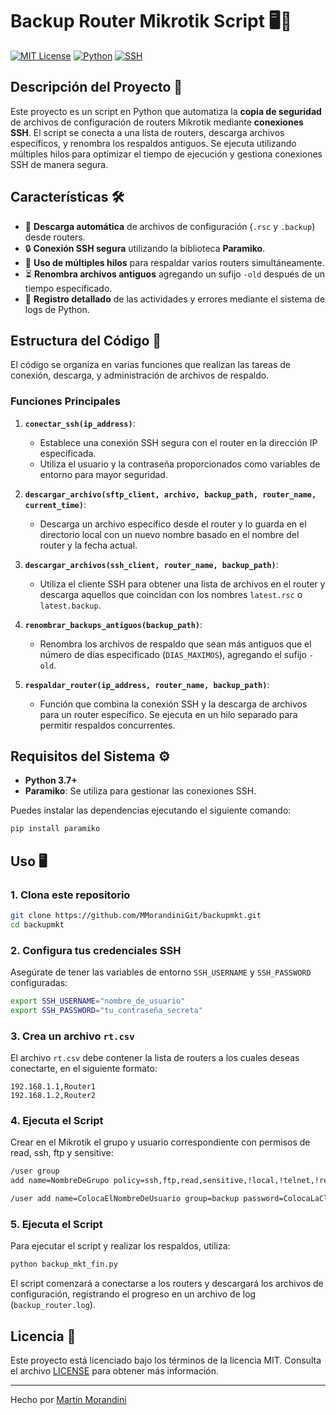 
# Backup Router Mikrotik Script 🖥️📂

[![MIT License](https://img.shields.io/badge/License-MIT-green.svg)](https://opensource.org/licenses/MIT)
[![Python](https://img.shields.io/badge/Python-3.7%2B-blue.svg)](https://www.python.org/)
[![SSH](https://img.shields.io/badge/SSH-Paramiko-yellow.svg)](http://www.paramiko.org/)

## Descripción del Proyecto 🚀

Este proyecto es un script en Python que automatiza la **copia de seguridad** de archivos de configuración de routers Mikrotik mediante **conexiones SSH**. El script se conecta a una lista de routers, descarga archivos específicos, y renombra los respaldos antiguos. Se ejecuta utilizando múltiples hilos para optimizar el tiempo de ejecución y gestiona conexiones SSH de manera segura.

## Características 🛠️

- 📂 **Descarga automática** de archivos de configuración (`.rsc` y `.backup`) desde routers.
- 🔒 **Conexión SSH segura** utilizando la biblioteca **Paramiko**.
- 🧵 **Uso de múltiples hilos** para respaldar varios routers simultáneamente.
- ⏳ **Renombra archivos antiguos** agregando un sufijo `-old` después de un tiempo especificado.
- 📝 **Registro detallado** de las actividades y errores mediante el sistema de logs de Python.

## Estructura del Código 📝

El código se organiza en varias funciones que realizan las tareas de conexión, descarga, y administración de archivos de respaldo.

### Funciones Principales

1. **`conectar_ssh(ip_address)`**:
   - Establece una conexión SSH segura con el router en la dirección IP especificada.
   - Utiliza el usuario y la contraseña proporcionados como variables de entorno para mayor seguridad.

2. **`descargar_archivo(sftp_client, archivo, backup_path, router_name, current_time)`**:
   - Descarga un archivo específico desde el router y lo guarda en el directorio local con un nuevo nombre basado en el nombre del router y la fecha actual.

3. **`descargar_archivos(ssh_client, router_name, backup_path)`**:
   - Utiliza el cliente SSH para obtener una lista de archivos en el router y descarga aquellos que coincidan con los nombres `latest.rsc` o `latest.backup`.

4. **`renombrar_backups_antiguos(backup_path)`**:
   - Renombra los archivos de respaldo que sean más antiguos que el número de días especificado (`DIAS_MAXIMOS`), agregando el sufijo `-old`.

5. **`respaldar_router(ip_address, router_name, backup_path)`**:
   - Función que combina la conexión SSH y la descarga de archivos para un router específico. Se ejecuta en un hilo separado para permitir respaldos concurrentes.

## Requisitos del Sistema ⚙️

- **Python 3.7+**
- **Paramiko**: Se utiliza para gestionar las conexiones SSH.

Puedes instalar las dependencias ejecutando el siguiente comando:

```bash
pip install paramiko
```

## Uso 🖥️

### 1. Clona este repositorio

```bash
git clone https://github.com/MMorandiniGit/backupmkt.git
cd backupmkt
```

### 2. Configura tus credenciales SSH

Asegúrate de tener las variables de entorno `SSH_USERNAME` y `SSH_PASSWORD` configuradas:

```bash
export SSH_USERNAME="nombre_de_usuario"
export SSH_PASSWORD="tu_contraseña_secreta"
```

### 3. Crea un archivo `rt.csv`

El archivo `rt.csv` debe contener la lista de routers a los cuales deseas conectarte, en el siguiente formato:

```csv
192.168.1.1,Router1
192.168.1.2,Router2
```

### 4. Ejecuta el Script

Crear en el Mikrotik el grupo y usuario correspondiente con permisos de read, ssh, ftp y sensitive:

```bash
/user group
add name=NombreDeGrupo policy=ssh,ftp,read,sensitive,!local,!telnet,!reboot,!write,!policy,!test,!winbox,!password,!web,!sniff,!api,!romon,!rest-api
```

```bash
/user add name=ColocaElNombreDeUsuario group=backup password=ColocaLaClaveParaTuUsuario
```

### 5. Ejecuta el Script

Para ejecutar el script y realizar los respaldos, utiliza:

```bash
python backup_mkt_fin.py
```

El script comenzará a conectarse a los routers y descargará los archivos de configuración, registrando el progreso en un archivo de log (`backup_router.log`).

## Licencia 📄

Este proyecto está licenciado bajo los términos de la licencia MIT. Consulta el archivo [LICENSE](LICENSE) para obtener más información.

---

Hecho por [Martin Morandini](https://github.com/MMorandiniGit)

